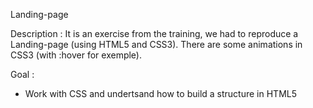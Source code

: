 Landing-page

Description :
It is an exercise from the training, we had to reproduce a Landing-page (using HTML5 and CSS3). 
There are some animations in CSS3 (with :hover for exemple).

Goal : 
- Work with CSS and undertsand how to build a structure in HTML5
